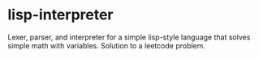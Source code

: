 # lisp-interpreter

Lexer, parser, and interpreter for a simple lisp-style language that solves simple math with variables. Solution to a leetcode problem.
